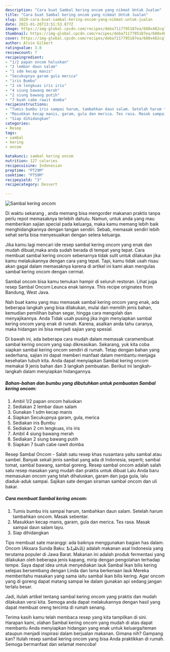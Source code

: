 ```yaml
---
description: "Cara buat Sambal kering oncom yang nikmat Untuk Jualan"
title: "Cara buat Sambal kering oncom yang nikmat Untuk Jualan"
slug: 1020-cara-buat-sambal-kering-oncom-yang-nikmat-untuk-jualan
date: 2021-01-26T13:51:53.877Z
image: https://img-global.cpcdn.com/recipes/deba7117795187ea/680x482cq70/sambal-kering-oncom-foto-resep-utama.jpg
thumbnail: https://img-global.cpcdn.com/recipes/deba7117795187ea/680x482cq70/sambal-kering-oncom-foto-resep-utama.jpg
cover: https://img-global.cpcdn.com/recipes/deba7117795187ea/680x482cq70/sambal-kering-oncom-foto-resep-utama.jpg
author: Alvin Gilbert
ratingvalue: 3.8
reviewcount: 7
recipeingredient:
- "1/2 papan oncom haluskan"
- "2 lembar daun salam"
- "1 sdm kecap manis"
- "Secukupnya garam gula merica"
- "iris Bumbu"
- "2 cm lengkuas iris iris"
- "4 siung bawang merah"
- "2 siung bawang putih"
- "7 buah cabe rawit domba"
recipeinstructions:
- "Tumis bumbu iris sampai harum, tambahkan daun salam. Setelah harum tambahkan oncom. Masak sebentar."
- "Masukkan kecap manis, garam, gula dan merica. Tes rasa. Masak sampai daun salam layu."
- "Siap dihidangkan"
categories:
- Resep
tags:
- sambal
- kering
- oncom

katakunci: sambal kering oncom 
nutrition: 127 calories
recipecuisine: Indonesian
preptime: "PT29M"
cooktime: "PT59M"
recipeyield: "3"
recipecategory: Dessert

---
```



![Sambal kering oncom](https://img-global.cpcdn.com/recipes/deba7117795187ea/680x482cq70/sambal-kering-oncom-foto-resep-utama.jpg)

Di waktu  sekarang , anda memang bisa mengorder makanan praktis tanpa perlu repot memasaknya terlebih dahulu. Namun, untuk anda yang mau memberikan sajian special pada keluarga, maka kamu memang lebih baik menghidangkannya dengan tangan sendiri. Sebab, memasak sendiri lebih sehat serta bisa menyesuaikan dengan selera keluarga.

Jika kamu lagi mencari ide resep sambal kering oncom yang enak dan mudah dibuat,maka anda sudah berada di tempat yang tepat. Cara membuat sambal kering oncom  sebenarnya tidak sulit untuk dilakukan jika kamu melakukannya dengan cara yang tepat. Tapi, kamu tidak usah risau akan gagal dalam memasaknya 
karena di artikel ini kami akan mengulas sambal kering oncom dengan cermat.  

Sambal oncom bisa kamu temukan hampir di seluruh restoran. Lihat juga resep Sambal Oncom Leunca enak lainnya. This recipe originates from Bandung, West Java.

Nah buat kamu yang mau memasak sambal kering oncom yang enak, ada beberapa langkah yang bisa dilakukan, mulai dari memilih jenis bahan, kemudian pemilihan bahan segar, hingga cara mengolah dan menyajikannya. Anda Tidak usah pusing jika ingin menyiapkan sambal kering oncom yang enak di rumah. Karena, asalkan anda  tahu caranya, maka hidangan ini bisa menjadi sajian yang spesial.

Di bawah ini, ada beberapa cara mudah dalam memasak caramembuat sambal kering oncom yang siap dikreasikan. Sekarang, yuk kita coba siapkan sambal kering oncom sendiri di rumah. Tetap dengan bahan yang sederhana, sajian ini dapat memberi manfaat dalam membantu menjaga kesehatan tubuh kita. Anda dapat menyiapkan Sambal kering oncom memakai 9 jenis bahan dan 3 langkah pembuatan. Berikut ini langkah-langkah dalam menyiapkan hidangannya.

<!--inarticleads1-->

##### Bahan-bahan dan bumbu yang dibutuhkan untuk pembuatan Sambal kering oncom:

1. Ambil 1/2 papan oncom haluskan
1. Sediakan 2 lembar daun salam
1. Gunakan 1 sdm kecap manis
1. Siapkan Secukupnya garam, gula, merica
1. Sediakan iris Bumbu
1. Sediakan 2 cm lengkuas, iris iris
1. Ambil 4 siung bawang merah
1. Sediakan 2 siung bawang putih
1. Siapkan 7 buah cabe rawit domba


Resep Sambal Oncom - Salah satu resep khas nusantara yaitu sambal atau sambel. Banyak sekali jenis sambal yang ada di Indonesia, seperti; sambal tomat, sambal bawang, sambal goreng. Resep sambal oncom adalah salah satu resep masakan yang mudah dan praktis untuk dibuat Lalu Anda baru memasukan oncom yang telah dihaluskan, garam dan juga gula, lalu diaduk-aduk sampai. Sajikan sate dengan siraman sambal oncom dan uli bakar. 

<!--inarticleads2-->

##### Cara membuat Sambal kering oncom:

1. Tumis bumbu iris sampai harum, tambahkan daun salam. Setelah harum tambahkan oncom. Masak sebentar.
1. Masukkan kecap manis, garam, gula dan merica. Tes rasa. Masak sampai daun salam layu.
1. Siap dihidangkan


Tips membuat sate maranggi: ada baiknya menggunakan bagian has dalam. Oncom (Aksara Sunda Baku: ᮇᮔ᮪ᮎᮧᮙ᮪) adalah makanan asal Indonesia yang terutama populer di Jawa Barat. Makanan ini adalah produk fermentasi yang dilakukan oleh beberapa jenis kapang, mirip dengan pengolahan terhadap tempe. Saya dapat idea untuk menyediakan lauk Sambal Ikan bilis kering selepas bersembang dengan Linda dan Isma berkenaan lauk Mereka memberitahu masakan yang sama iaitu sambal ikan bilis kering. Agar oncom yang di goreng dapat matang sampai ke dalam gunakan api sedang jangan terlalu besar. 

Jadi, itulah artikel tentang  sambal kering oncom  yang praktis dan mudah dilakukan versi kita. Semoga anda dapat melakukannya dengan hasil yang dapat membuat oreng tercinta di rumah senang. 

Terima kasih kamu telah membaca resep yang kita tampilkan di sini. Harapan kami, olahan  Sambal kering oncom yang mudah di atas dapat membantu Anda menyiapkan hidangan yang enak untuk keluarga/teman ataupun menjadi inspirasi dalam berjualan makanan. Gimana nih? Gampang kan? Itulah resep sambal kering oncom yang bisa Anda praktikkan di rumah. Semoga bermanfaat dan selamat mencoba!

